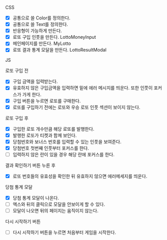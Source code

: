 CSS

- [x] 공통으로 쓸 Color를 정의한다.
- [x] 공통으로 쓸 Text를 정의한다.
- [x] 반응형이 가능하게 만든다.
- [x] 로또 구입 인풋을 만든다. LottoMoneyInput
- [x] 메인페이지를 만든다. MyLotto
- [x] 로또 결과 통계 모달을 만든다. LottoResultModal

JS

로또 구입 전

- [x] 구입 금액을 입력받는다.
- [x] 유효하지 않은 구입금액을 입력하면 밑에 에러 메시지를 띄운다. 또한 인풋이 포커스가 가게 한다.
- [x] 구입 버튼을 누르면 로또를 구매한다.
- [x] 로또를 구입하기 전에는 로또와 우승 로또 인풋 섹션이 보이지 않는다.

로또 구입 후

- [x] 구입한 로또 개수만큼 해당 로또를 발행한다.
- [x] 발행한 로또가 티켓과 함께 보인다.
- [x] 당첨번호와 보너스 번호를 입력할 수 있는 인풋을 보여준다.
- [x] 당첨번호 첫번쨰 인풋부터 포커스를 한다.
- [ ] 입력하지 않은 란이 있을 경우 해당 란에 포커스를 한다.

결과 확인하기 버튼 누른 후

- [x] 로또 번호들의 유효성을 확인한 뒤 유효하지 않으면 에러메세지를 띄운다.

당첨 통계 모달

- [x] 당첨 통계 모달이 나온다.
- [ ] 엑스와 뒤의 클릭으로 모달을 안보이게 할 수 있다.
- [ ] 모달이 나오면 뒤의 페이지는 움직이지 않는다.

다시 시작하기 버튼

- [ ] 다시 시작하기 버튼을 누르면 처음부터 게임을 시작한다.
